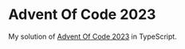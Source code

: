 # Advent Of Code 2023

My solution of [Advent Of Code 2023](https://adventofcode.com/2023) in
TypeScript.
